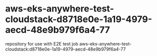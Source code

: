 # aws-eks-anywhere-test-cloudstack-d8718e0e-1a19-4979-aecd-48e9b979f6a4-77
repository for use with E2E test job aws-eks-anywhere-test-cloudstack:d8718e0e-1a19-4979-aecd-48e9b979f6a4-77
